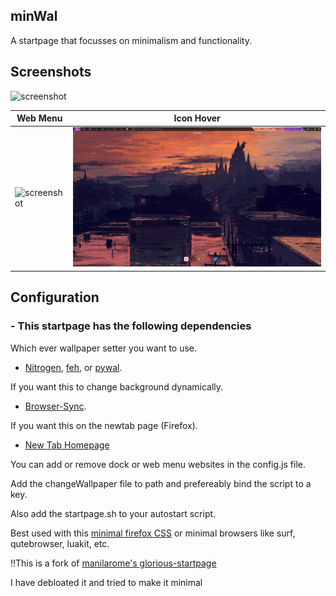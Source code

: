 ## minWal

A startpage that focusses on minimalism and functionality.

## Screenshots

![screenshot](screenshots/foxbg-min.gif)

| Web Menu                           | Icon Hover                           |
| ---                                | ---                                  |
| ![screenshot](screenshots/webmenu.png) | ![screenshot](screenshots/foxhover.gif) |

## Configuration
 
### - This startpage has the following dependencies

Which ever wallpaper setter you want to use.
* [Nitrogen](https://github.com/l3ib/nitrogen), [feh](https://github.com/derf/feh), or [pywal](https://github.com/dylanaraps/pywal).

If you want this to change background dynamically.

* [Browser-Sync](https://browsersync.io/). 
  
If you want this on the newtab page (Firefox).
 
* [New Tab Homepage](https://addons.mozilla.org/en-US/firefox/addon/new-tab-homepage/) 

You can add or remove dock or web menu websites in the config.js file.

Add the changeWallpaper file to path and prefereably bind the script to a key. 

Also add the startpage.sh to your autostart script.
  
Best used with this [minimal firefox
CSS](https://github.com/Chaitanyabsprip/minFox) or minimal browsers
like surf, qutebrowser, luakit, etc.

!!This is a fork of [manilarome's glorious-startpage](https://github.com/manilarome/the-glorious-startpage)

I have debloated it and tried to make it minimal
